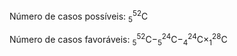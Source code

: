 Número de casos possíveis: $_{5}^{52}\textrm{C}$

Número de casos favoráveis: $_{5}^{52}\textrm{C}-_{5}^{24}\textrm{C}-_{4}^{24}\textrm{C} \times _{1}^{28}\textrm{C}$
